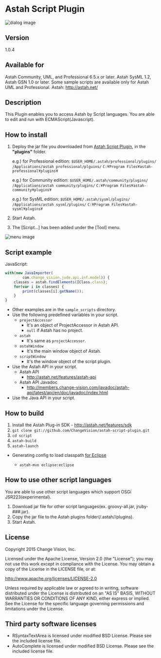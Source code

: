 Astah Script Plugin
=============================
![dialog image](https://github.com/ChangeVision/astah-script-plugin/raw/master/doc/screenshots/script_dialog.png)

Version
------------
1.0.4

Available for
------------
Astah Community, UML, and Professional 6.5.x or later.
Astah SysML 1.2, Astah GSN 1.0 or later.
Some sample scripts are available only for Astah UML and Professional.
Astah: http://astah.net/

Description
------------
This Plugin enables you to access Astah by Script languages.
You are able to edit and run with ECMAScript(Javascript).

How to install
------------
1. Deploy the jar file you downloaded from [Astah Script Plugin](http://astah.change-vision.com/plugins/astah_script_plugin/1.0.4.html), in the **"plugins"** folder.

    e.g.) for Professional edition: 
    `$USER_HOME/.astah/professional/plugins/`
    `/Applications/astah professional/plguins/`
    `C:¥Program Files¥astah-professional¥plugins¥`
    
    e.g.) for Community edition: 
    `$USER_HOME/.astah/community/plugins/`
    `/Applications/astah community/plugins/`
    `C:¥Program Files¥astah-community¥plugins¥`

    e.g.) for SysML edition: 
    `$USER_HOME/.astah/sysml/plugins/`
    `/Applications/astah sysml/plugins/`
    `C:¥Program Files¥astah-sysml¥plugins¥`

2. Start Astah.

3. The [Script...] has been added under the [Tool] menu.

![menu image](https://github.com/ChangeVision/astah-script-plugin/raw/master/doc/screenshots/script_menu.png)

Script example
------------
JavaScript:
```javascript
with(new JavaImporter(
        com.change_vision.jude.api.inf.model)) {
    classes = astah.findElements(IClass.class);
    for(var i in classes) {
        print(classes[i].getName());
    }
}
```
 * Other examples are in the `sample_scripts` directory.
 * Use the following predefined variables in your script.
   * `projectAccessor`
     * It's an object of ProjectAccessor in Astah API.
     * `null` if Astah has no project.
   * `astah`
     * It's same as `projectAccessor`.
   * `astahWindow`
     * It's the main window object of Astah.
   * `scriptWindow`
     * It's the window object of the script plugin.
 * Use the Astah API in your script.
   * Astah API
     * <http://astah.net/features/astah-api>
   * Astah API Javadoc
     * <http://members.change-vision.com/javadoc/astah-api/latest/api/en/doc/javadoc/index.html>
 * Use the Java API in your script.

How to build
------------
1. Install the Astah Plug-in SDK - <http://astah.net/features/sdk>
2. `git clone git://github.com/ChangeVision/astah-script-plugin.git`
3. `cd script`
4. `astah-build`
5. `astah-launch`

 * Generating config to load classpath [for Eclipse](http://astah.net/tutorials/plug-ins/plugin_tutorial_en/html/helloworld.html#eclipse)

      * `astah-mvn eclipse:eclipse`

How to use other script languages
------------
You are able to use other script languages which support OSGi JSR223(experimental).

1. Download jar file for other script languages(ex. groovy-all.jar, jruby-###.jar).
2. Copy the jar file to the Astah plugins folder(<user-home>/.astah/<Astah-edition>/plugins).
3. Start Astah.

License
------------
Copyright 2015 Change Vision, Inc.

Licensed under the Apache License, Version 2.0 (the "License");
you may not use this work except in compliance with the License.
You may obtain a copy of the License in the LICENSE file, or at:

   <http://www.apache.org/licenses/LICENSE-2.0>

Unless required by applicable law or agreed to in writing, software
distributed under the License is distributed on an "AS IS" BASIS,
WITHOUT WARRANTIES OR CONDITIONS OF ANY KIND, either express or implied.
See the License for the specific language governing permissions and
limitations under the License.

Third party software licenses
------------
 * RSyntaxTextArea is licensed under modified BSD License.  Please see the included license file.
 * AutoComplete is licensed under modified BSD License.  Please see the included license file.


